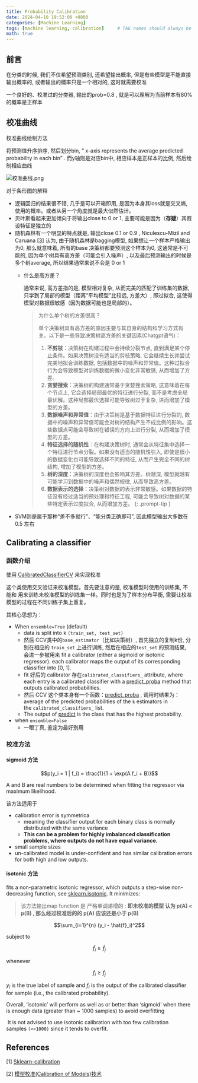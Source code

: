 ```yaml
---
title: Probability Calibration
date: 2024-04-10 19:52:00 +0800
categories: [Machine Learning]
tags: [machine learning, calibration]     # TAG names should always be lowercase
math: true
---
```


## 前言
在分类的时候, 我们不仅希望预测类别, 还希望输出概率, 但是有些模型是不能直接输出概率的, 或者输出的概率只是一个相对的, 这时就需要校准


一个良好的、校准过的分类器, 输出的prob=0.8 ,  就是可以理解为当前样本有80%的概率是正样本

## 校准曲线
校准曲线绘制方法

将预测值升序排序, 然后划分bin, “ x-axis represents the average predicted probability in each bin” . 而y轴则是对应bin中, 相应样本是正样本的比例, 然后绘制相应曲线

![校准曲线.png](https://s2.loli.net/2024/04/10/APQRTWiVeMFEYgU.png)

对于条形图的解释

- 逻辑回归的结果很不错, 几乎是可以开箱即用, 是因为本身其loss就是交叉熵, 使用的概率。或者从另一个角度就是最大似然估计。
- 贝叶斯看起来更加倾向于将输出close to 0 or 1,  主要可能是因为（**存疑**）其假设特征是独立的
- 随机森林有一个明显的特点就是, 输出close 0.1 or 0.9 ,  Niculescu-Mizil and Caruana [[3]](https://scikit-learn.org/stable/modules/calibration.html#id14) 认为, 由于随机森林是bagging模型, 如果想让一个样本严格输出为0, 那么就意味着, 所有的base 决策树都要预测这个样本为0, 这通常是不可能的, 因为单个树具有高方差（可能会引入噪声）, 以及最后预测输出的时候是多个树average, 所以结果通常来说不会是 0 or 1
    - 什么是高方差？
        
        通常来说, 高方差指的是, 模型相对复杂, 从而完美的匹配了训练集的数据, 只学到了局部的模型（距离“平均模型”比较远, 方差大）, 即过拟合, 这使得模型对数据很敏感（因为数据可能也是局部的）。
        
        > 为什么单个树的方差很高？
        > 
        > 
        > 单个决策树具有高方差的原因主要与其自身的结构和学习方式有关。以下是一些导致决策树高方差的关键因素(Chatgpt语气)：
        > 
        > 1. **不剪枝**：决策树在构建过程中会持续分裂节点, 直到满足某个停止条件。如果决策树没有适当的剪枝策略, 它会继续生长并尝试完美地拟合训练数据, 包括数据中的噪声和异常值。这种过拟合行为会导致模型对训练数据的微小变化非常敏感, 从而增加了方差。
        > 2. **贪婪搜索**：决策树的构建通常基于贪婪搜索策略, 这意味着在每个节点上, 它会选择局部最优的特征进行分裂, 而不是考虑全局最优解。这种局部最优选择可能导致树过于复杂, 进而增加了模型的方差。
        > 3. **数据噪声和异常值**：由于决策树是基于数据特征进行分裂的, 数据中的噪声和异常值可能会对树的结构产生不成比例的影响。这些数据点可能会导致树在错误的方向上进行分裂, 从而增加了模型的方差。
        > 4. **特征选择的随机性**：在构建决策树时, 通常会从特征集中选择一个特征进行节点分裂。如果没有适当的随机性引入, 即使是很小的数据变化也可能导致选择不同的特征, 从而产生完全不同的树结构, 增加了模型的方差。
        > 5. **树的深度**：决策树的深度也会影响其方差。树越深, 模型就越有可能学习到数据中的噪声和偶然规律, 从而导致高方差。
        > 6. **数据表示的选择**：决策树对数据的表示非常敏感。如果数据的特征没有经过适当的预处理和特征工程, 可能会导致树对数据的某些特定表示过度拟合, 从而增加方差。
        {: .prompt-tip }
- SVM则是属于那种“差不多就行”、“能分类正确即可”, 因此模型输出大多数在0.5 左右


## Calibrating a classifier

### 函数介绍

使用 [CalibratedClassifierCV](https://scikit-learn.org/stable/modules/generated/sklearn.calibration.CalibratedClassifierCV.html#sklearn.calibration.CalibratedClassifierCV) 来实现校准

这个类使用交叉验证来校准模型。首先要注意的是, 校准模型时使用的训练集, 不能和 用来训练未校准模型的训练集一样。同时也是为了样本分布平衡, 需要让校准模型的过程在不同训练子集上重复。

其核心思想为：

- When `ensemble=True` (default)
    - data is split into k `(train_set, test_set)`
    - 然后  CCV类中的`base_estimator`（比如决策树）,  首先独立的复制k份, 分别在相应的 `train_set` 上进行训练, 然后在相应的`test_set` 的预测结果, 会进一步被用来 fit a calibrator (either a sigmoid or isotonic regressor).  each calibrator maps the output of its corresponding classifier into [0, 1].
    - fit 好后的 calibrator 存在`calibrated_classifiers_` attribute, where each entry is a calibrated classifier with a [predict_proba](https://scikit-learn.org/stable/glossary.html#term-predict_proba) method that outputs calibrated probabilities.
    - 然后 CCV 这个类本身有一个函数：[predict_proba](https://scikit-learn.org/stable/glossary.html#term-predict_proba) ,  调用时结果为：average of the predicted probabilities of the `k` estimators in the `calibrated_classifiers_` list.
    - The output of [predict](https://scikit-learn.org/stable/glossary.html#term-predict) is the class that has the highest probability.
- when  `ensemble=False`
    - 一眼丁真, 鉴定为最好别用

### 校准方法
#### sigmoid 方法

$$p(y_i = 1 | f_i) = \frac{1}{1 + \exp(A f_i + B)}$$

A and B are real numbers to be determined when fitting the regressor via maximum likelihood.

该方法适用于
- calibration error is symmetrica
    - meaning the classifier output for each binary class is normally distributed with the same variance
    - **This can be a problem for highly imbalanced classification problems, where outputs do not have equal variance.**
- small sample sizes
- un-calibrated model is under-confident and has similar calibration errors for both high and low outputs.

#### isotonic 方法

fits a non-parametric isotonic regressor, which outputs a step-wise non-decreasing function, see [sklearn.isotonic](https://scikit-learn.org/stable/modules/classes.html#module-sklearn.isotonic). It minimizes:
> 该方法输出map function 是 严格单调递增的 : **即未校准的模型 认为 p(A) < p(B) , 那么经过校准后的的 p(A) 应该还是小于 p(B)**


$$\sum_{i=1}^{n} (y_i - \hat{f}_i)^2$$

subject to 

$$\hat{f}_i \geq \hat{f}_j$$

whenever

$$f_i \geq f_j$$

$y_i$ is the true label of sample and $f_i$ is the output of the calibrated classifier for sample
(i.e., the calibrated probability).

Overall, ‘isotonic’ will perform as well as or better than ‘sigmoid’ when there is enough data (greater than ~ 1000 samples) to avoid overfitting

 It is not advised to use isotonic calibration with too few calibration samples `(<<1000)` since it tends to overfit.


## References

[1] [Sklearn-calibration](https://scikit-learn.org/stable/modules/calibration.html)

[2] [模型校准(Calibration of Models)技术](https://zhuanlan.zhihu.com/p/502959226)